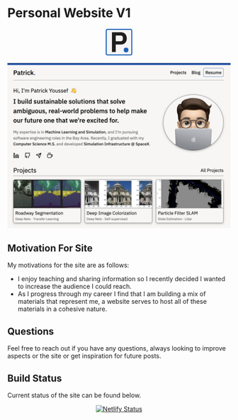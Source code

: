 # Personal Website V1

<p align="center">
  <a href="https://patrickyoussef.com" alt="Link to my website!" target="_blank">
    <img src="src/images/favicon.png" width="12%"/>
  </a>
</p>

![Current Snip of Site](./WebsiteSnip.png)

## Motivation For Site

My motivations for the site are as follows:

- I enjoy teaching and sharing information so I recently decided I wanted to increase the audience I could reach.
- As I progress through my career I find that I am building a mix of materials that represent me, a website serves to host all of these materials in a cohesive nature.

## Questions

Feel free to reach out if you have any questions, always looking to improve aspects or the site or get inspiration for future posts.

## Build Status

Current status of the site can be found below.

<p align="center">
  <a href="https://app.netlify.com/sites/friendly-sammet-e1f609/deploys" target="_blank">
    <img src="https://api.netlify.com/api/v1/badges/cf127b78-7ef0-47e7-ac09-07c77071aff4/deploy-status" alt="Netlify Status" />
  </a>
</p>
